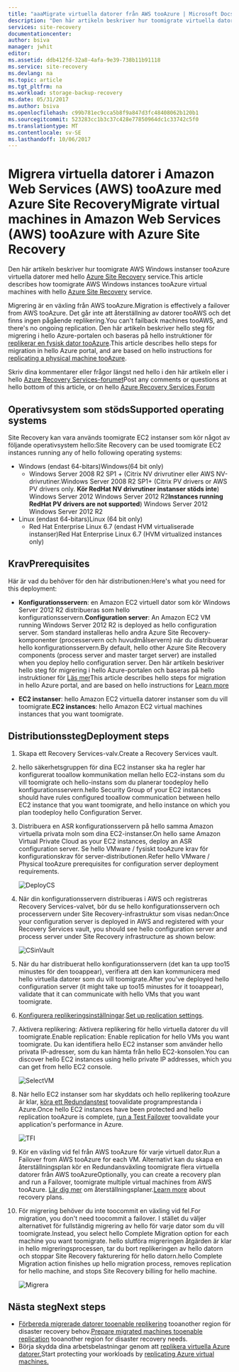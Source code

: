 ```yaml
---
title: "aaaMigrate virtuella datorer från AWS tooAzure | Microsoft Docs"
description: "Den här artikeln beskriver hur toomigrate virtuella datorer som körs i Amazon Web Services (AWS) tooAzure med hjälp av Azure Site Recovery."
services: site-recovery
documentationcenter: 
author: bsiva
manager: jwhit
editor: 
ms.assetid: ddb412fd-32a8-4afa-9e39-738b11b91118
ms.service: site-recovery
ms.devlang: na
ms.topic: article
ms.tgt_pltfrm: na
ms.workload: storage-backup-recovery
ms.date: 05/31/2017
ms.author: bsiva
ms.openlocfilehash: c99b781ec9cca5b8f9a847d3fc48408062b120b1
ms.sourcegitcommit: 523283cc1b3c37c428e77850964dc1c33742c5f0
ms.translationtype: MT
ms.contentlocale: sv-SE
ms.lasthandoff: 10/06/2017
---
```

# <a name="migrate-virtual-machines-in-amazon-web-services-aws-tooazure-with-azure-site-recovery"></a><span data-ttu-id="64bce-103">Migrera virtuella datorer i Amazon Web Services (AWS) tooAzure med Azure Site Recovery</span><span class="sxs-lookup"><span data-stu-id="64bce-103">Migrate virtual machines in Amazon Web Services (AWS) tooAzure with Azure Site Recovery</span></span>

<span data-ttu-id="64bce-104">Den här artikeln beskriver hur toomigrate AWS Windows instanser tooAzure virtuella datorer med hello [Azure Site Recovery](site-recovery-overview.md) service.</span><span class="sxs-lookup"><span data-stu-id="64bce-104">This article describes how toomigrate AWS Windows instances tooAzure virtual machines with hello [Azure Site Recovery](site-recovery-overview.md) service.</span></span>

<span data-ttu-id="64bce-105">Migrering är en växling från AWS tooAzure.</span><span class="sxs-lookup"><span data-stu-id="64bce-105">Migration is effectively a failover from AWS tooAzure.</span></span> <span data-ttu-id="64bce-106">Det går inte att återställning av datorer tooAWS och det finns ingen pågående replikering.</span><span class="sxs-lookup"><span data-stu-id="64bce-106">You can't failback machines tooAWS, and there's no ongoing replication.</span></span> <span data-ttu-id="64bce-107">Den här artikeln beskriver hello steg för migrering i hello Azure-portalen och baseras på hello instruktioner för [replikerar en fysisk dator tooAzure](site-recovery-vmware-to-azure.md).</span><span class="sxs-lookup"><span data-stu-id="64bce-107">This article describes hello steps for migration in hello Azure portal, and are based on hello instructions for [replicating a physical machine tooAzure](site-recovery-vmware-to-azure.md).</span></span>

<span data-ttu-id="64bce-108">Skriv dina kommentarer eller frågor längst ned hello i den här artikeln eller i hello [Azure Recovery Services-forumet](https://social.msdn.microsoft.com/forums/azure/home?forum=hypervrecovmgr)</span><span class="sxs-lookup"><span data-stu-id="64bce-108">Post any comments or questions at hello bottom of this article, or on hello [Azure Recovery Services Forum](https://social.msdn.microsoft.com/forums/azure/home?forum=hypervrecovmgr)</span></span>

## <a name="supported-operating-systems"></a><span data-ttu-id="64bce-109">Operativsystem som stöds</span><span class="sxs-lookup"><span data-stu-id="64bce-109">Supported operating systems</span></span>

<span data-ttu-id="64bce-110">Site Recovery kan vara används toomigrate EC2 instanser som kör något av följande operativsystem hello:</span><span class="sxs-lookup"><span data-stu-id="64bce-110">Site Recovery can be used toomigrate EC2 instances running any of hello following operating systems:</span></span>

- <span data-ttu-id="64bce-111">Windows (endast 64-bitars)</span><span class="sxs-lookup"><span data-stu-id="64bce-111">Windows(64 bit only)</span></span>
    - <span data-ttu-id="64bce-112">Windows Server 2008 R2 SP1 + (Citrix NV drivrutiner eller AWS NV-drivrutiner.</span><span class="sxs-lookup"><span data-stu-id="64bce-112">Windows Server 2008 R2 SP1+ (Citrix PV drivers or AWS PV drivers only.</span></span> <span data-ttu-id="64bce-113">**Kör RedHat NV drivrutiner instanser stöds inte**) Windows Server 2012 Windows Server 2012 R2</span><span class="sxs-lookup"><span data-stu-id="64bce-113">**Instances running RedHat PV drivers are not supported**) Windows Server 2012 Windows Server 2012 R2</span></span>
- <span data-ttu-id="64bce-114">Linux (endast 64-bitars)</span><span class="sxs-lookup"><span data-stu-id="64bce-114">Linux (64 bit only)</span></span>
    - <span data-ttu-id="64bce-115">Red Hat Enterprise Linux 6.7 (endast HVM virtualiserade instanser)</span><span class="sxs-lookup"><span data-stu-id="64bce-115">Red Hat Enterprise Linux 6.7 (HVM virtualized instances only)</span></span>

## <a name="prerequisites"></a><span data-ttu-id="64bce-116">Krav</span><span class="sxs-lookup"><span data-stu-id="64bce-116">Prerequisites</span></span>

<span data-ttu-id="64bce-117">Här är vad du behöver för den här distributionen:</span><span class="sxs-lookup"><span data-stu-id="64bce-117">Here's what you need for this deployment:</span></span>

* <span data-ttu-id="64bce-118">**Konfigurationsservern**: en Amazon EC2 virtuell dator som kör Windows Server 2012 R2 distribueras som hello konfigurationsservern.</span><span class="sxs-lookup"><span data-stu-id="64bce-118">**Configuration server**: An Amazon EC2 VM running Windows Server 2012 R2 is deployed as hello configuration server.</span></span> <span data-ttu-id="64bce-119">Som standard installeras hello andra Azure Site Recovery-komponenter (processervern och huvudmålservern) när du distribuerar hello konfigurationsservern.</span><span class="sxs-lookup"><span data-stu-id="64bce-119">By default, hello other Azure Site Recovery components (process server and master target server) are installed when you deploy hello configuration server.</span></span> <span data-ttu-id="64bce-120">Den här artikeln beskriver hello steg för migrering i hello Azure-portalen och baseras på hello instruktioner för [Läs mer](site-recovery-components.md)</span><span class="sxs-lookup"><span data-stu-id="64bce-120">This article describes hello steps for migration in hello Azure portal, and are based on hello instructions for  [Learn more](site-recovery-components.md)</span></span>

* <span data-ttu-id="64bce-121">**EC2 instanser**: hello Amazon EC2 virtuella datorer instanser som du vill toomigrate.</span><span class="sxs-lookup"><span data-stu-id="64bce-121">**EC2 instances**: hello Amazon EC2 virtual machines instances that you want toomigrate.</span></span>

## <a name="deployment-steps"></a><span data-ttu-id="64bce-122">Distributionssteg</span><span class="sxs-lookup"><span data-stu-id="64bce-122">Deployment steps</span></span>

1. <span data-ttu-id="64bce-123">Skapa ett Recovery Services-valv.</span><span class="sxs-lookup"><span data-stu-id="64bce-123">Create a Recovery Services vault.</span></span>
2. <span data-ttu-id="64bce-124">hello säkerhetsgruppen för dina EC2 instanser ska ha regler har konfigurerat tooallow kommunikation mellan hello EC2-instans som du vill toomigrate och hello-instans som du planerar toodeploy hello konfigurationsservern.</span><span class="sxs-lookup"><span data-stu-id="64bce-124">hello Security Group of your EC2 instances should have rules configured tooallow communication between hello EC2 instance that you want toomigrate, and hello instance on which you plan toodeploy hello Configuration Server.</span></span>

3. <span data-ttu-id="64bce-125">Distribuera en ASR konfigurationsservern på hello samma Amazon virtuella privata moln som dina EC2-instanser.</span><span class="sxs-lookup"><span data-stu-id="64bce-125">On hello same Amazon Virtual Private Cloud as your EC2 instances, deploy an ASR configuration server.</span></span> <span data-ttu-id="64bce-126">Se hello VMware / fysiskt tooAzure krav för konfigurationskrav för server-distributionen.</span><span class="sxs-lookup"><span data-stu-id="64bce-126">Refer hello VMware / Physical tooAzure prerequisites for configuration server deployment requirements.</span></span>

    ![DeployCS](./media/site-recovery-migrate-aws-to-azure/migration_pic2.png)

4.  <span data-ttu-id="64bce-128">När din konfigurationsservern distribueras i AWS och registreras Recovery Services-valvet, bör du se hello konfigurationsservern och processervern under Site Recovery-infrastruktur som visas nedan:</span><span class="sxs-lookup"><span data-stu-id="64bce-128">Once your configuration server is deployed in AWS and registered with your Recovery Services vault, you should see hello configuration server and process server under Site Recovery infrastructure as shown below:</span></span>

    ![CSinVault](./media/site-recovery-migrate-aws-to-azure/migration_pic3.png)

5. <span data-ttu-id="64bce-130">När du har distribuerat hello konfigurationsservern (det kan ta upp too15 minustes för den tooappear), verifiera att den kan kommunicera med hello virtuella datorer som du vill toomigrate.</span><span class="sxs-lookup"><span data-stu-id="64bce-130">After you've deployed hello configuration server (it might take up too15 minustes for it tooappear), validate that it can communicate with hello VMs that you want toomigrate.</span></span>

6. <span data-ttu-id="64bce-131">[Konfigurera replikeringsinställningar](site-recovery-setup-replication-settings-vmware.md).</span><span class="sxs-lookup"><span data-stu-id="64bce-131">[Set up replication settings](site-recovery-setup-replication-settings-vmware.md).</span></span>

7. <span data-ttu-id="64bce-132">Aktivera replikering: Aktivera replikering för hello virtuella datorer du vill toomigrate.</span><span class="sxs-lookup"><span data-stu-id="64bce-132">Enable replication: Enable replication for hello VMs you want toomigrate.</span></span> <span data-ttu-id="64bce-133">Du kan identifiera hello EC2 instanser som använder hello privata IP-adresser, som du kan hämta från hello EC2-konsolen.</span><span class="sxs-lookup"><span data-stu-id="64bce-133">You can discover hello EC2 instances using hello private IP addresses, which you can get from hello EC2 console.</span></span>

    ![SelectVM](./media/site-recovery-migrate-aws-to-azure/migration_pic4.png)

8. <span data-ttu-id="64bce-135">När hello EC2 instanser som har skyddats och hello replikering tooAzure är klar, [köra ett Redundanstest](site-recovery-test-failover-to-azure.md) toovalidate programprestanda i Azure.</span><span class="sxs-lookup"><span data-stu-id="64bce-135">Once hello EC2 instances have been protected and hello replication tooAzure is complete, [run a Test Failover](site-recovery-test-failover-to-azure.md) toovalidate your application's performance in Azure.</span></span>

    ![TFI](./media/site-recovery-migrate-aws-to-azure/migration_pic5.png)

9. <span data-ttu-id="64bce-137">Kör en växling vid fel från AWS tooAzure för varje virtuell dator.</span><span class="sxs-lookup"><span data-stu-id="64bce-137">Run a Failover from AWS tooAzure for each VM.</span></span> <span data-ttu-id="64bce-138">Alternativt kan du skapa en återställningsplan kör en Redundansväxling toomigrate flera virtuella datorer från AWS tooAzure</span><span class="sxs-lookup"><span data-stu-id="64bce-138">Optionally, you can create a recovery plan and run a Failover, toomigrate multiple virtual machines from AWS tooAzure.</span></span> <span data-ttu-id="64bce-139">[Lär dig mer](site-recovery-create-recovery-plans.md) om återställningsplaner.</span><span class="sxs-lookup"><span data-stu-id="64bce-139">[Learn more](site-recovery-create-recovery-plans.md) about recovery plans.</span></span>

10. <span data-ttu-id="64bce-140">För migrering behöver du inte toocommit en växling vid fel.</span><span class="sxs-lookup"><span data-stu-id="64bce-140">For migration, you don't need toocommit a failover.</span></span> <span data-ttu-id="64bce-141">I stället du väljer alternativet för fullständig migrering av hello för varje dator som du vill toomigrate.</span><span class="sxs-lookup"><span data-stu-id="64bce-141">Instead, you select hello Complete Migration option for each machine you want toomigrate.</span></span> <span data-ttu-id="64bce-142">hello slutföra migreringen åtgärden är klar in hello migreringsprocessen, tar du bort replikeringen av hello datorn och stoppar Site Recovery fakturering för hello datorn.</span><span class="sxs-lookup"><span data-stu-id="64bce-142">hello Complete Migration action finishes up hello migration process, removes replication for hello machine, and stops Site Recovery billing for hello machine.</span></span>

    ![Migrera](./media/site-recovery-migrate-aws-to-azure/migration_pic6.png)

## <a name="next-steps"></a><span data-ttu-id="64bce-144">Nästa steg</span><span class="sxs-lookup"><span data-stu-id="64bce-144">Next steps</span></span>

- <span data-ttu-id="64bce-145">[Förbereda migrerade datorer tooenable replikering](site-recovery-azure-to-azure-after-migration.md) tooanother region för disaster recovery behov.</span><span class="sxs-lookup"><span data-stu-id="64bce-145">[Prepare migrated machines tooenable replication](site-recovery-azure-to-azure-after-migration.md) tooanother region for disaster recovery needs.</span></span>
- <span data-ttu-id="64bce-146">Börja skydda dina arbetsbelastningar genom att [replikera virtuella Azure datorer.](site-recovery-azure-to-azure.md)</span><span class="sxs-lookup"><span data-stu-id="64bce-146">Start protecting your workloads by [replicating Azure virtual machines.](site-recovery-azure-to-azure.md)</span></span>
